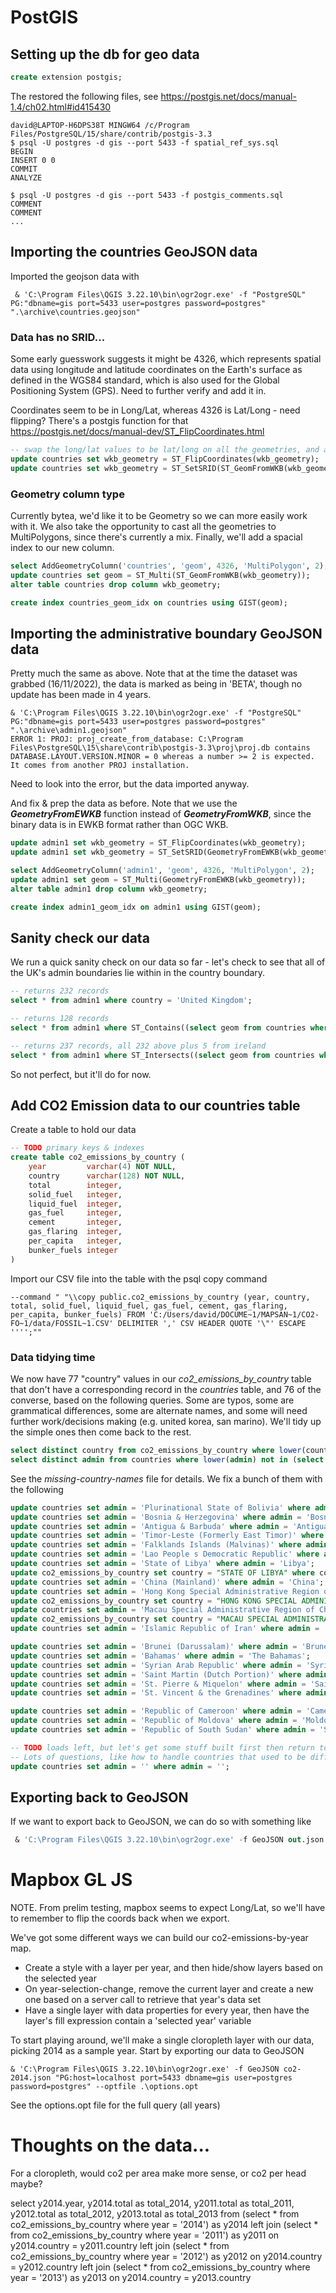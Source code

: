 # PostGIS

## Setting up the db for geo data

```sql
create extension postgis;
```
The restored the following files, see https://postgis.net/docs/manual-1.4/ch02.html#id415430
```shell
david@LAPTOP-H6DPS38T MINGW64 /c/Program Files/PostgreSQL/15/share/contrib/postgis-3.3
$ psql -U postgres -d gis --port 5433 -f spatial_ref_sys.sql
BEGIN
INSERT 0 0
COMMIT
ANALYZE

$ psql -U postgres -d gis --port 5433 -f postgis_comments.sql
COMMENT
COMMENT
...
```

## Importing the countries GeoJSON data

Imported the geojson data with
```shell
 & 'C:\Program Files\QGIS 3.22.10\bin\ogr2ogr.exe' -f "PostgreSQL" PG:"dbname=gis port=5433 user=postgres password=postgres" ".\archive\countries.geojson"
```

### Data has no SRID...
Some early guesswork suggests it might be 4326, which represents spatial data using longitude and latitude coordinates on the Earth's surface as defined in the WGS84 standard, which is also used for the Global Positioning System (GPS). Need to further verify and add it in.


Coordinates seem to be in Long/Lat, whereas 4326 is Lat/Long - need flipping? There's a postgis function for that
https://postgis.net/docs/manual-dev/ST_FlipCoordinates.html

```sql
-- swap the long/lat values to be lat/long on all the geometries, and add our suspected SRID
update countries set wkb_geometry = ST_FlipCoordinates(wkb_geometry);
update countries set wkb_geometry = ST_SetSRID(ST_GeomFromWKB(wkb_geometry), 4326);
```

### Geometry column type

Currently bytea, we'd like it to be Geometry so we can more easily work with it. We also take the opportunity to cast all the geometries to MultiPolygons, since there's currently a mix. Finally, we'll add a spacial index to our new column.

```sql
select AddGeometryColumn('countries', 'geom', 4326, 'MultiPolygon', 2);
update countries set geom = ST_Multi(ST_GeomFromWKB(wkb_geometry));
alter table countries drop column wkb_geometry;

create index countries_geom_idx on countries using GIST(geom);
```

## Importing the administrative boundary GeoJSON data 

Pretty much the same as above. Note that at the time the dataset was grabbed (16/11/2022), the data is marked as being in 'BETA', though no update has been made in 4 years.

```shell
& 'C:\Program Files\QGIS 3.22.10\bin\ogr2ogr.exe' -f "PostgreSQL" PG:"dbname=gis port=5433 user=postgres password=postgres" ".\archive\admin1.geojson"
ERROR 1: PROJ: proj_create_from_database: C:\Program Files\PostgreSQL\15\share\contrib\postgis-3.3\proj\proj.db contains DATABASE.LAYOUT.VERSION.MINOR = 0 whereas a number >= 2 is expected. It comes from another PROJ installation.
```

Need to look into the error, but the data imported anyway.

And fix & prep the data as before. Note that we use the ***GeometryFromEWKB*** function instead of ***GeometryFromWKB***, since the binary data is in EWKB format rather than OGC WKB.

```sql
update admin1 set wkb_geometry = ST_FlipCoordinates(wkb_geometry);
update admin1 set wkb_geometry = ST_SetSRID(GeometryFromEWKB(wkb_geometry), 4326);

select AddGeometryColumn('admin1', 'geom', 4326, 'MultiPolygon', 2);
update admin1 set geom = ST_Multi(GeometryFromEWKB(wkb_geometry));
alter table admin1 drop column wkb_geometry;

create index admin1_geom_idx on admin1 using GIST(geom);
```

## Sanity check our data

We run a quick sanity check on our data so far - let's check to see that all of the UK's admin boundaries lie within in the country boundary.

```sql
-- returns 232 records
select * from admin1 where country = 'United Kingdom';

-- returns 128 records
select * from admin1 where ST_Contains((select geom from countries where admin = 'United Kingdom'), geom);

-- returns 237 records, all 232 above plus 5 from ireland
select * from admin1 where ST_Intersects((select geom from countries where admin = 'United Kingdom'), geom);

```

So not perfect, but it'll do for now.

## Add CO2 Emission data to our countries table

Create a table to hold our data

```sql
-- TODO primary keys & indexes
create table co2_emissions_by_country (
    year         varchar(4) NOT NULL,
    country      varchar(128) NOT NULL,
    total        integer,
    solid_fuel   integer,
    liquid_fuel  integer,
    gas_fuel     integer,
    cement       integer,
    gas_flaring  integer,
    per_capita   integer,
    bunker_fuels integer
)
```

Import our CSV file into the table with the psql copy command

```shell
--command " "\\copy public.co2_emissions_by_country (year, country, total, solid_fuel, liquid_fuel, gas_fuel, cement, gas_flaring, per_capita, bunker_fuels) FROM 'C:/Users/david/DOCUME~1/MAPSAN~1/CO2-FO~1/data/FOSSIL~1.CSV' DELIMITER ',' CSV HEADER QUOTE '\"' ESCAPE '''';""
```

### Data tidying time

We now have 77 "country" values in our *co2_emissions_by_country* table that don't have a corresponding record in the *countries* table, and 76 of the converse, based on the following queries. Some are typos, some are grammatical differences, some are alternate names, and some will need further work/decisions making (e.g. united korea, san marino). We'll tidy up the simple ones then come back to the rest.

```sql
select distinct country from co2_emissions_by_country where lower(country) not in (select lower(admin) from countries); -- 77 results
select distinct admin from countries where lower(admin) not in (select lower(country) from co2_emissions_by_country); -- 76 results
```

See the *missing-country-names* file for details. We fix a bunch of them with the following

```sql
update countries set admin = 'Plurinational State of Bolivia' where admin = 'Bolivia';
update countries set admin = 'Bosnia & Herzegovina' where admin = 'Bosnia and Herzegovina';
update countries set admin = 'Antigua & Barbuda' where admin = 'Antigua and Barbuda';
update countries set admin = 'Timor-Leste (Formerly East Timor)' where admin = 'East Timor';
update countries set admin = 'Falklands Islands (Malvinas)' where admin = 'Falkland Islands';
update countries set admin = 'Lao People s Democratic Republic' where admin = 'Laos';
update countries set admin = 'State of Libya' where admin = 'Libya';
update co2_emissions_by_country set country = "STATE OF LIBYA" where country = 'LIBYAN ARAB JAMAHIRIYAH';
update countries set admin = 'China (Mainland)' where admin = 'China';
update countries set admin = 'Hong Kong Special Administrative Region of China' where admin = 'Hong Kong S.A.R.';
update co2_emissions_by_country set country = "HONG KONG SPECIAL ADMINISTRATIVE REGION OF CHINA" where country = 'HONG KONG SPECIAL ADMINSTRATIVE REGION OF CHINA';
update countries set admin = 'Macau Special Administrative Region of China ' where admin = 'Macao S.A.R';
update co2_emissions_by_country set country = "MACAU SPECIAL ADMINISTRATIVE REGION OF CHINA" where country = 'MACAU SPECIAL ADMINSTRATIVE REGION OF CHINA';
update countries set admin = 'Islamic Republic of Iran' where admin = 'Iran';

update countries set admin = 'Brunei (Darussalam)' where admin = 'Brunei';
update countries set admin = 'Bahamas' where admin = 'The Bahamas';
update countries set admin = 'Syrian Arab Republic' where admin = 'Syria';
update countries set admin = 'Saint Martin (Dutch Portion)' where admin = 'Saint Martin';
update countries set admin = 'St. Pierre & Miquelon' where admin = 'Saint Pierre and Miquelon';
update countries set admin = 'St. Vincent & the Grenadines' where admin = 'Saint Vincent and the Grenadines';

update countries set admin = 'Republic of Cameroon' where admin = 'Cameroon';
update countries set admin = 'Republic of Moldova' where admin = 'Moldova';
update countries set admin = 'Republic of South Sudan' where admin = 'South Sudan';

-- TODO loads left, but let's get some stuff built first then return to tidy up the data!
-- Lots of questions, like how to handle countries that used to be different (e.g., korea, vietnam)
update countries set admin = '' where admin = '';
```


## Exporting back to GeoJSON

If we want to export back to GeoJSON, we can do so with something like

```sql
 & 'C:\Program Files\QGIS 3.22.10\bin\ogr2ogr.exe' -f GeoJSON out.json "PG:host=localhost port=5433 dbname=gis user=postgres password=postgres" -sql "select * from countries"
```

# Mapbox GL JS

NOTE. From prelim testing, mapbox seems to expect Long/Lat, so we'll have to remember to flip the coords back when we export.

We've got some different ways we can build our co2-emissions-by-year map.
* Create a style with a layer per year, and then hide/show layers based on the selected year
* On year-selection-change, remove the current layer and create a new one based on a server call to retrieve that year's data set
* Have a single layer with data properties for every year, then have the layer's fill expression contain a 'selected year' variable

To start playing around, we'll make a single cloropleth layer with our data, picking 2014 as a sample year. Start by exporting our data to GeoJSON

```shell
& 'C:\Program Files\QGIS 3.22.10\bin\ogr2ogr.exe' -f GeoJSON co2-2014.json "PG:host=localhost port=5433 dbname=gis user=postgres password=postgres" --optfile .\options.opt
```

See the options.opt file for the full query (all years)


# Thoughts on the data...

For a cloropleth, would co2 per area make more sense, or co2 per head maybe?


select y2014.year, y2014.total as total_2014,
y2011.total as total_2011, 
y2012.total as total_2012,
y2013.total as total_2013
from (select * from co2_emissions_by_country where year = '2014') as y2014
left join (select * from co2_emissions_by_country where year = '2011') as y2011 on y2014.country = y2011.country
left join (select * from co2_emissions_by_country where year = '2012') as y2012 on y2014.country = y2012.country
left join (select * from co2_emissions_by_country where year = '2013') as y2013 on y2014.country = y2013.country
